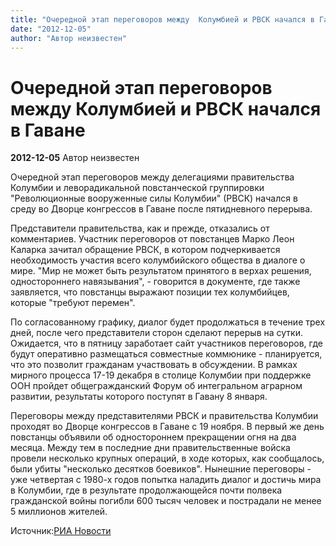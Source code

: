 ```yaml
---
title: "Очередной этап переговоров между  Колумбией и РВСК начался в Гаване"
date: "2012-12-05"
author: "Автор неизвестен"
---
```


# Очередной этап переговоров между  Колумбией и РВСК начался в Гаване

**2012-12-05** Автор неизвестен

Очередной этап переговоров между делегациями правительства Колумбии и леворадикальной повстанческой группировки "Революционные вооруженные силы Колумбии" (РВСК) начался в среду во Дворце конгрессов в Гаване после пятидневного перерыва.

Представители правительства, как и прежде, отказались от комментариев. Участник переговоров от повстанцев Марко Леон Каларка зачитал обращение РВСК, в котором подчеркивается необходимость участия всего колумбийского общества в диалоге о мире. "Мир не может быть результатом принятого в верхах решения, одностороннего навязывания", - говорится в документе, где также заявляется, что повстанцы выражают позиции тех колумбийцев, которые "требуют перемен".

По согласованному графику, диалог будет продолжаться в течение трех дней, после чего представители сторон сделают перерыв на сутки. Ожидается, что в пятницу заработает сайт участников переговоров, где будут оперативно размещаться совместные коммюнике - планируется, что это позволит гражданам участвовать в обсуждении. В рамках мирного процесса 17-19 декабря в столице Колумбии при поддержке ООН пройдет общегражданский Форум об интегральном аграрном развитии, результаты которого поступят в Гавану 8 января.

Переговоры между представителями РВСК и правительства Колумбии проходят во Дворце конгрессов в Гаване с 19 ноября. В первый же день повстанцы объявили об одностороннем прекращении огня на два месяца. Между тем в последние дни правительственные войска провели несколько крупных операций, в ходе которых, как сообщалось, были убиты "несколько десятков боевиков". Нынешние переговоры - уже четвертая с 1980-х годов попытка наладить диалог и достичь мира в Колумбии, где в результате продолжающейся почти полвека гражданской войны погибли 600 тысяч человек и пострадали не менее 5 миллионов жителей.

Источник:[РИА Новости](http://ria.ru/world/20121206/913592506.html#ixzz2EDISNlfU)